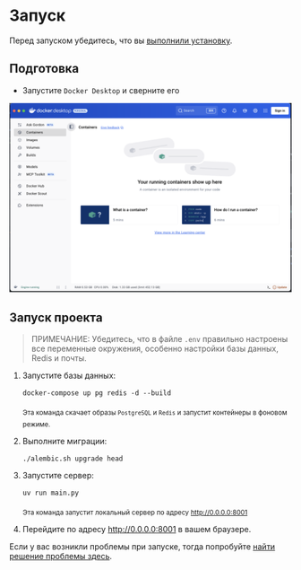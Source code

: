 # Запуск

Перед запуском убедитесь, что вы [выполнили установку](INSTALL.md).

## Подготовка

- Запустите `Docker Desktop` и сверните его

![Docker Desktop MacOS](images/docker_desktop_macos.png)

## Запуск проекта

>ПРИМЕЧАНИЕ: Убедитесь, что в файле `.env` правильно настроены все переменные окружения, особенно настройки базы данных, Redis и почты.

1. Запустите базы данных:
    ```shell
    docker-compose up pg redis -d --build
    ```

    <sub> Эта команда скачает образы `PostgreSQL` и `Redis` и запустит контейнеры в фоновом режиме. </sub>

2. Выполните миграции:
    ```shell
    ./alembic.sh upgrade head
    ```

3. Запустите сервер:
    ```shell
    uv run main.py
    ```
    <sub> Эта команда запустит локальный сервер по адресу http://0.0.0.0:8001 </sub>

4. Перейдите по адресу http://0.0.0.0:8001 в вашем браузере.

 Если у вас возникли проблемы при запуске, тогда попробуйте [найти решение проблемы здесь](TROUBLESHOOTING.md#проблемы-при-запуске).